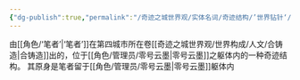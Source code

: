 ```yaml
---
{"dg-publish":true,"permalink":"/奇迹之城世界观/实体名词/奇迹结构/’世界钻针‘/","dgPassFrontmatter":true}
---
```


由[[角色/‘笔者’\|‘笔者’]]在第四城市所在卷[[奇迹之城世界观/世界构成/人文/合铸造\|合铸造]]出的，位于[[角色/管理员/零号云墨\|零号云墨]]之躯体内的一种奇迹结构。
其原身是笔者留于[[角色/管理员/零号云墨\|零号云墨]]躯体内
